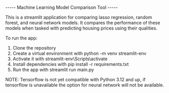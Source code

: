 ----- Machine Learning Model Comparison Tool -----

This is a streamlit application for comparing lasso regression, random forest, and neural network models. 
It compares the performance of these models when tasked with predicting housing prices using their qualities.

To run the app:
1. Clone the repository
2. Create a virtual environment with python -m venv streamlit-env
3. Activate it with streamlit-env\Scripts\activate
4. Install dependencies with pip install -r requirements.txt
5. Run the app with streamlit run main.py


NOTE: Tensorflow is not yet compatible with Python 3.12 and up, if tensorflow is unavailable the option for neural network will not be available. 
